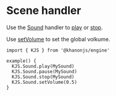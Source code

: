 # Scene handler

Use the [Sound](https://khanonjs.com/api-docs/modules/kjs.KJS.Sound.html) handler to [play](https://khanonjs.com/api-docs/functions/kjs.KJS.Sound.play.html) or [stop](https://khanonjs.com/api-docs/functions/kjs.KJS.Sound.stop.html).

Use [setVolume](https://khanonjs.com/api-docs/functions/kjs.KJS.Sound.setVolume.html) to set the global volkume.
```
import { KJS } from '@khanonjs/engine'

example() {
  KJS.Sound.play(MySound)
  KJS.Sound.pause(MySound)
  KJS.Sound.stop(MySound)
  KJS.Sound.setVolume(0.5)
}
```
